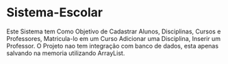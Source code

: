 # Sistema-Escolar
Este Sistema tem Como Objetivo de Cadastrar Alunos, Disciplinas, Cursos e Professores, Matricula-lo em um Curso Adicionar uma Disciplina, Inserir um Professor.
O Projeto nao tem integração com banco de dados, esta apenas salvando na memoria utilizando ArrayList.
